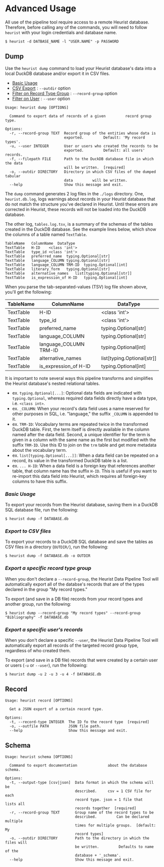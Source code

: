 # Advanced Usage

All use of the pipeline tool require access to a remote Heurist database. Therefore, before calling any of the commands, you will need to follow `heurist` with your login credentials and database name.

```shell
$ heurist -d DATBASE_NAME -l "USER.NAME" -p PASSWORD
```

## Dump

Use the `heurist dump` command to load your Heurist database's data into a local DuckDB database and/or export it in CSV files.

- [Basic Usage](#basic-usage)
- [CSV Export](#export-to-csv-files) : `--outdir` option
- [Filter on Record Type Group](#export-a-specific-record-type-group) : `--record-group` option
- [Filter on User](#export-a-specific-users-records) : `--user` option

```
Usage: heurist dump [OPTIONS]

  Command to export data of records of a given         record group type.

Options:
  -r, --record-group TEXT  Record group of the entities whose data is
                           exported.         Default: 'My record types'.
  -u, --user INTEGER       User or users who created the records to be
                           exported.         Default: all users' records.
  -f, --filepath FILE      Path to the DuckDB database file in which the data
                           will be written.  [required]
  -o, --outdir DIRECTORY   Directory in which CSV files of the dumped tabular
                           data         will be written.
  --help                   Show this message and exit.
```

The `dump` command generates 2 log files in the `./logs` directory. One, `heurist.db.log`, logs warnings about records in your Heurist database that do not match the structure you've declared in Heurist. Until these errors are corrected in Heurist, these records will not be loaded into the DuckDB database.

The other log, `tables.log.tsv`, is a summary of the schemas of the tables created in the DuckDB database. See the example lines below, which show the columns of a table named `TextTable`.

```tsv
TableName	ColumnName	DataType
TextTable	H-ID	<class 'int'>
TextTable	type_id	<class 'int'>
TextTable	preferred_name	typing.Optional[str]
TextTable	language_COLUMN	typing.Optional[str]
TextTable	language_COLUMN TRM-ID	typing.Optional[int]
TextTable	literary_form	typing.Optional[str]
TextTable	alternative_names	list[typing.Optional[str]]
TextTable	is_expression_of H-ID	typing.Optional[int]
```

When you parse the tab-separated-values (TSV) log file shown above, you'll get the following:

|TableName|ColumnName|DataType|
|--|--|--|
|TextTable|H-ID|<class 'int'>|
|TextTable|type_id|<class 'int'>|
|TextTable|preferred_name|typing.Optional[str]|
|TextTable|language_COLUMN|typing.Optional[str]|
|TextTable|language_COLUMN TRM-ID|typing.Optional[int]|
|TextTable|alternative_names|list[typing.Optional[str]]|
|TextTable|is_expression_of H-ID|typing.Optional[int]|

It is important to note several ways this pipeline transforms and simplifies the Heurist database's nested relational tables.

- ex. `typing.Optional[...]`: Optional data fields are indicated with `typing.Optional`, whereas required data fields directly have a data type, i.e. `<class int>`.
- ex. `_COLUMN`: When your record's data field uses a name reserved for other purposes in SQL, i.e. "language," the suffix `_COLUMN` is appended to it.
- ex. `TRM-ID`: Vocabulary terms are repeated twice in the transformed DuckDB table. First, the term itself is directly available in the column named after the data field. Second, a unique identifier for the term is given in a column with the same name as the first but modified with the suffix `TRM-ID`. Use this ID to join on the `trm` table and get more metadata about the vocabulary term.
- ex. `list[typing.Optional[...]]`: When a data field can be repeated on a record, its value in the transformed DuckDB table is a list.
- ex. `... H-ID`: When a data field is a foreign key that references another table, that column name has the suffix `H-ID`. This is useful if you want to re-import this data field into Heurist, which requires all foreign-key columns to have this suffix.

### _Basic Usage_

To export your records from the Heurist database, saving them  in a DuckDB SQL database file, run the following:

```shell
$ heurist dump -f DATABASE.db
```

### _Export to CSV files_

To export your records to a DuckDB SQL database and save the tables as CSV files in a directory (`OUTDIR/`), run the following:

```shell
$ heurist dump -f DATABASE.db -o OUTDIR
```

### _Export a specific record type group_

When you don't declare a `--record-group`, the Heurist Data Pipeline Tool will automatically export all of the databse's records that are of the types declared in the group "My record types."

To export (and save in a DB file) records from your record types and another group, run the following:

```shell
$ heurist dump --record-group "My record types" --record-group "Bibliography" -f DATABASE.db
```

### _Export a specific user's records_

When you don't declare a specific `--user`, the Heurist Data Pipeline Tool will automatically export all records of the targeted record group type, regardless of who created them.

To export (and save in a DB file) records that were created by a certain user or users (`-u` or `--user`), run the following:

```shell
$ heurist dump -u 2 -u 3 -u 4 -f DATABASE.db
```

## Record

```console
Usage: heurist record [OPTIONS]

  Get a JSON export of a certain record type.

Options:
  -t, --record-type INTEGER  The ID fo the record type  [required]
  -o, --outfile PATH         JSON file path.
  --help                     Show this message and exit.
```


## Schema

```console
Usage: heurist schema [OPTIONS]

  Command to export documentation              about the database schema.

Options:
  -t, --output-type [csv|json]  Data format in which the schema will be
                                described.     csv = 1 CSV file for each
                                record type. json = 1 file that     lists all
                                records together  [required]
  -r, --record-group TEXT       Group name of the record types to be
                                described.         Can be declared multiple
                                times for multiple groups.  [default: My
                                record types]
  -o, --outdir DIRECTORY        Path to the directory in which the files will
                                be written.         Defaults to name of the
                                database + '_schema'.
  --help                        Show this message and exit.
```